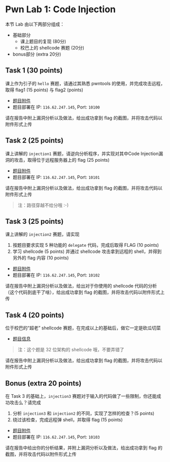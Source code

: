 # Pwn Lab 1: Code Injection

本节 Lab 由以下两部分组成：

- 基础部分
    - 课上题目的复现 (80分)
    - 校巴上的 shellcode 赛题 (20分)
- bonus部分 (extra 20分)

## Task 1 (30 points)

课上作为引子的 `hello` 赛题，请通过其熟悉 pwntools 的使用，并完成攻击远程，取得 flag1 (15 points) 与 flag2 (points)

- [题目附件](https://github.com/team-s2/summer_course_2023/tree/master/src/intro/pwn-lab1/hello)
- 题目部署在 IP: `116.62.247.145`, Port: `10100`

请在报告中附上漏洞分析以及做法，给出成功拿到 flag 的截图，并将攻击代码以附件形式上传

## Task 2 (25 points)

课上讲解的 `injection1` 赛题，请逆向分析程序，并实现对其中Code Injection漏洞的攻击，取得位于远程服务器上的 flag (25 points)

- [题目附件](https://github.com/team-s2/summer_course_2023/tree/master/src/intro/pwn-lab1/injection1)
- 题目部署在 IP: `116.62.247.145`, Port: `10101`

请在报告中附上漏洞分析以及做法，给出成功拿到 flag 的截图，并将攻击代码以附件形式上传

> 注：路径穿越不给分哦 :-)

## Task 3 (25 points)

课上讲解的 `injection2` 赛题，请实现

1. 按题目要求实现 5 种功能的 `delegate` 代码，完成后取得 FLAG (10 points)
2. 学习 shellcode (5 points) 并通过 shellcode 攻击拿到远程的 shell，并得到另外的 flag 内容 (10 points)

- [题目附件](https://github.com/team-s2/summer_course_2023/tree/master/src/intro/pwn-lab1/injection2)
- 题目部署在 IP: `116.62.247.145`, Port: `10102`

请在报告中附上漏洞分析以及做法，给出对于你使用的 shellcode 代码的分析（这个代码到底干了啥），给出成功拿到 flag 的截图，并将攻击代码以附件形式上传

## Task 4 (20 points)

位于校巴的“超老” shellcode 赛题，在完成以上的基础后，做它一定是砍瓜切菜

- [题目信息](https://zjusec.com/challenges/7)

> 注：这个题是 32 位架构的 shellcode 哦，不要弄错了

请在报告中附上漏洞分析以及做法，给出成功拿到 flag 的截图，并将攻击代码以附件形式上传

## Bonus (extra 20 points)

在 Task 3 的基础上，`injection3` 赛题对于输入的代码做了一些限制，你还能成功攻击么？请完成

1. 分析 `injection3` 和 `injection2` 的不同，实现了怎样的检查？(5 points)
2. 绕过该检查，完成远程弹 shell，并取得 flag (15 points)

- [题目附件](https://github.com/team-s2/summer_course_2023/tree/master/src/intro/pwn-lab1/injection3)
- 题目部署在 IP: `116.62.247.145`, Port: `10103`

请在报告中给出你的分析结果，并附上漏洞分析以及做法，给出成功拿到 flag 的截图，并将攻击代码以附件形式上传
